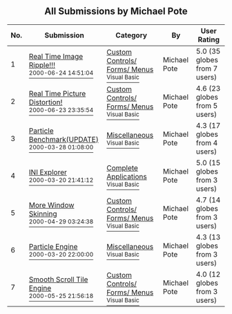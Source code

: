 ﻿<div align="center">

## All Submissions by Michael Pote

</div>

No.  | Submission | Category | By   | User Rating
---- | ---------- | -------- | ---- | -----------
1 | [Real Time Image Ripple\!\!\!<br /><sup>2000-06-24 14:51:04</sup>](https://github.com/Planet-Source-Code/michael-pote-real-time-image-ripple__1-9215) | [Custom Controls/ Forms/  Menus<br /><sup>Visual Basic</sup>](../ByCategory/custom-controls-forms-menus__1-4.md) | Michael Pote | 5.0 (35 globes from 7 users)
2 | [Real Time Picture Distortion\!<br /><sup>2000-06-23 23:35:54</sup>](https://github.com/Planet-Source-Code/michael-pote-real-time-picture-distortion__1-9173) | [Custom Controls/ Forms/  Menus<br /><sup>Visual Basic</sup>](../ByCategory/custom-controls-forms-menus__1-4.md) | Michael Pote | 4.6 (23 globes from 5 users)
3 | [Particle Benchmark\(UPDATE\)<br /><sup>2000-03-28 01:08:00</sup>](https://github.com/Planet-Source-Code/michael-pote-particle-benchmark-update__1-6814) | [Miscellaneous<br /><sup>Visual Basic</sup>](../ByCategory/miscellaneous__1-1.md) | Michael Pote | 4.3 (17 globes from 4 users)
4 | [INI Explorer<br /><sup>2000-03-20 21:41:12</sup>](https://github.com/Planet-Source-Code/michael-pote-ini-explorer__1-6712) | [Complete Applications<br /><sup>Visual Basic</sup>](../ByCategory/complete-applications__1-27.md) | Michael Pote | 5.0 (15 globes from 3 users)
5 | [More Window Skinning<br /><sup>2000-04-29 03:24:38</sup>](https://github.com/Planet-Source-Code/michael-pote-more-window-skinning__1-7678) | [Custom Controls/ Forms/  Menus<br /><sup>Visual Basic</sup>](../ByCategory/custom-controls-forms-menus__1-4.md) | Michael Pote | 4.7 (14 globes from 3 users)
6 | [Particle Engine<br /><sup>2000-03-20 22:00:00</sup>](https://github.com/Planet-Source-Code/michael-pote-particle-engine__1-3146) | [Miscellaneous<br /><sup>Visual Basic</sup>](../ByCategory/miscellaneous__1-1.md) | Michael Pote | 4.3 (13 globes from 3 users)
7 | [Smooth Scroll Tile Engine<br /><sup>2000-05-25 21:56:18</sup>](https://github.com/Planet-Source-Code/michael-pote-smooth-scroll-tile-engine__1-8355) | [Custom Controls/ Forms/  Menus<br /><sup>Visual Basic</sup>](../ByCategory/custom-controls-forms-menus__1-4.md) | Michael Pote | 4.0 (12 globes from 3 users)
